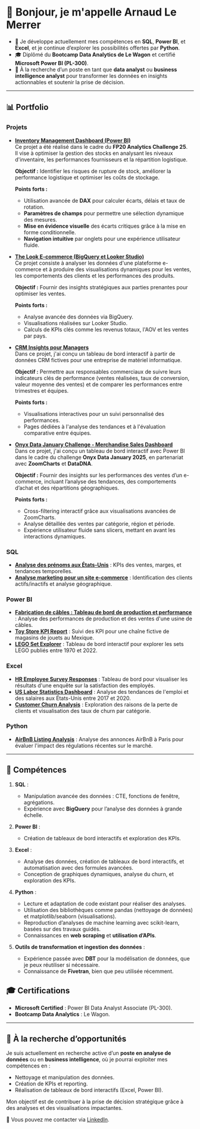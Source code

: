 # 👋 Bonjour, je m'appelle Arnaud Le Merrer

- 🌱 Je développe actuellement mes compétences en **SQL**, **Power BI**, et **Excel**, et je continue d’explorer les possibilités offertes par **Python**.
- 🎓 Diplômé du **Bootcamp Data Analytics de Le Wagon** et certifié **Microsoft Power BI (PL-300)**.
- 🤝 À la recherche d’un poste en tant que **data analyst** ou **business intelligence analyst** pour transformer les données en insights actionnables et soutenir la prise de décision.

---

## 📊 Portfolio

### Projets
- **[Inventory Management Dashboard (Power BI)](https://github.com/Arnaudl44/Inventory_Management_Dashboard)**  
  Ce projet a été réalisé dans le cadre du **FP20 Analytics Challenge 25**.  
  Il vise à optimiser la gestion des stocks en analysant les niveaux d'inventaire, les performances fournisseurs et la répartition logistique.

  **Objectif :** Identifier les risques de rupture de stock, améliorer la performance logistique et optimiser les coûts de stockage.

  **Points forts :**
  - Utilisation avancée de **DAX** pour calculer écarts, délais et taux de rotation.
  - **Paramètres de champs** pour permettre une sélection dynamique des mesures.
  - **Mise en évidence visuelle** des écarts critiques grâce à la mise en forme conditionnelle.
  - **Navigation intuitive** par onglets pour une expérience utilisateur fluide.
- **[The Look E-commerce (BigQuery et Looker Studio)](https://github.com/Arnaudl44/The_Look_E-commerce_-BigQuery_et_Looker_Studio)**  
  Ce projet consiste à analyser les données d'une plateforme e-commerce et à produire des visualisations dynamiques pour les ventes, les comportements des clients et les performances des produits.

  **Objectif :** Fournir des insights stratégiques aux parties prenantes pour optimiser les ventes.

   **Points forts :**
  - Analyse avancée des données via BigQuery.
  - Visualisations réalisées sur Looker Studio.
  - Calculs de KPIs clés comme les revenus totaux, l'AOV et les ventes par pays.
    
- **[CRM Insights pour Managers](https://github.com/Arnaudl44/Projet_Tableau_de_Bord_CRM_Insights_pour_Managers)**  
  Dans ce projet, j'ai conçu un tableau de bord interactif à partir de données CRM fictives pour une entreprise de matériel informatique.  

  **Objectif :** Permettre aux responsables commerciaux de suivre leurs indicateurs clés de performance (ventes réalisées, taux de conversion, valeur moyenne des ventes) et de comparer les performances entre trimestres et équipes.  

   **Points forts :**
  - Visualisations interactives pour un suivi personnalisé des performances.
  - Pages dédiées à l'analyse des tendances et à l'évaluation comparative entre équipes.

- **[Onyx Data January Challenge - Merchandise Sales Dashboard](https://github.com/Arnaudl44/Onyx_Data_January_Challenge_Merchandise_Sales_Dashboard)**  
  Dans ce projet, j'ai conçu un tableau de bord interactif avec Power BI dans le cadre du challenge **Onyx Data January 2025**, en partenariat avec **ZoomCharts** et **DataDNA**.  

  **Objectif :** Fournir des insights sur les performances des ventes d’un e-commerce, incluant l’analyse des tendances, des comportements d’achat et des répartitions géographiques.  

  **Points forts :**
  - Cross-filtering interactif grâce aux visualisations avancées de ZoomCharts.
  - Analyse détaillée des ventes par catégorie, région et période.
  - Expérience utilisateur fluide sans slicers, mettant en avant les interactions dynamiques.

### SQL
- **[Analyse des prénoms aux États-Unis](https://github.com/Arnaudl44/SQL-Projects/tree/main/BabyNames)** : KPIs des ventes, marges, et tendances temporelles.
- **[Analyse marketing pour un site e-commerce](https://github.com/Arnaudl44/SQL-Projects/tree/main/Marketing%20%26%20Conversion%20Optimization%20Analysis)** : Identification des clients actifs/inactifs et analyse géographique.

### Power BI
- **[Fabrication de câbles : Tableau de bord de production et performance](https://github.com/Arnaudl44/PowerBI-Projects/blob/main/Cable%20Manufacturing%20%3A%20Production%20%26%20Performance%20Dashboard/README.md)** : Analyse des performances de production et des ventes d'une usine de câbles.  
- **[Toy Store KPI Report](https://github.com/Arnaudl44/PowerBI-Projects/blob/main/Toy%20Store%20KPI%20Report/README.md)** : Suivi des KPI pour une chaîne fictive de magasins de jouets au Mexique.
- **[LEGO Set Explorer](https://github.com/Arnaudl44/PowerBI-Projects/blob/main/LEGO%20Set%20Dashboard/README.md)** : Tableau de bord interactif pour explorer les sets LEGO publiés entre 1970 et 2022.

### Excel
- **[HR Employee Survey Responses](https://github.com/Arnaudl44/Excel-Projects/blob/main/HR%20Employee%20Survey%20Responses/README.md)** : Tableau de bord pour visualiser les résultats d'une enquête sur la satisfaction des employés.
- **[US Labor Statistics Dashboard](https://github.com/Arnaudl44/Excel-Projects/blob/main/US%20Labor%20Statistics%20Dashboard/README.md)** : Analyse des tendances de l'emploi et des salaires aux États-Unis entre 2017 et 2020.
- **[Customer Churn Analysis](https://github.com/Arnaudl44/Excel-Projects/blob/main/Analyzing%20Customer%20Churn%20/README.md)** : Exploration des raisons de la perte de clients et visualisation des taux de churn par catégorie.

### Python
- **[AirBnB Listing Analysis](https://github.com/Arnaudl44/Python-Projects/blob/main/AirBnB_Listing_Analysis/README.md)** : Analyse des annonces AirBnB à Paris pour évaluer l'impact des régulations récentes sur le marché.

---

## 🎯 Compétences

1. **SQL** :
   - Manipulation avancée des données : CTE, fonctions de fenêtre, agrégations.
   - Expérience avec **BigQuery** pour l’analyse des données à grande échelle.

2. **Power BI** :
   - Création de tableaux de bord interactifs et exploration des KPIs.

3. **Excel** :
   - Analyse des données, création de tableaux de bord interactifs, et automatisation avec des formules avancées.
   - Conception de graphiques dynamiques, analyse du churn, et exploration des KPIs.

4. **Python** :
   - Lecture et adaptation de code existant pour réaliser des analyses.
   - Utilisation des bibliothèques comme pandas (nettoyage de données) et matplotlib/seaborn (visualisations).
   - Reproduction d’analyses de machine learning avec scikit-learn, basées sur des travaux guidés.
   - Connaissances en **web scraping** et **utilisation d’APIs**.

5. **Outils de transformation et ingestion des données** :
   - Expérience passée avec **DBT** pour la modélisation de données, que je peux réutiliser si nécessaire.
   - Connaissance de **Fivetran**, bien que peu utilisée récemment.

## 🎓 Certifications

- **Microsoft Certified** : Power BI Data Analyst Associate (PL-300).
- **Bootcamp Data Analytics** : Le Wagon.

---

## 🚀 À la recherche d’opportunités

Je suis actuellement en recherche active d’un **poste en analyse de données** ou en **business intelligence**, où je pourrai exploiter mes compétences en :
- Nettoyage et manipulation des données.
- Création de KPIs et reporting.
- Réalisation de tableaux de bord interactifs (Excel, Power BI).

Mon objectif est de contribuer à la prise de décision stratégique grâce à des analyses et des visualisations impactantes.

📧 Vous pouvez me contacter via [LinkedIn](https://www.linkedin.com/in/arnaud-le-merrer-66a401102).


